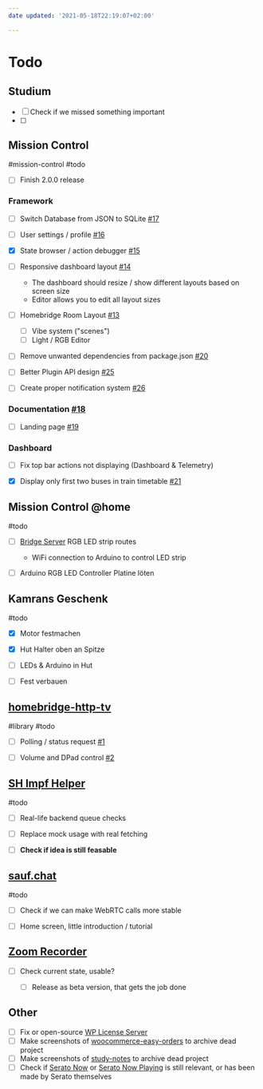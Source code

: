 ```yaml
---
date updated: '2021-05-18T22:19:07+02:00'

---
```


# Todo 

## Studium
- [ ] Check if we missed something important
- [ ] 


## Mission Control
#mission-control #todo

- [ ] Finish 2.0.0 release



### Framework

- [ ] Switch Database from JSON to SQLite [#17]
- [ ] User settings / profile [#16]
-  [x] State browser / action debugger [#15]
- [ ] Responsive dashboard layout [#14]
  - The dashboard should resize / show different layouts based on screen size
  - Editor allows you to edit all layout sizes
- [ ] Homebridge Room Layout [#13]
	- [ ] Vibe system ("scenes")
	- [ ] Light / RGB Editor
- [ ] Remove unwanted dependencies from package.json [#20]
- [ ] Better Plugin API design [#25]
- [ ] Create proper notification system [#26]


### Documentation [#18]

- [ ] Landing page [#19]


### Dashboard
- [ ] Fix top bar actions not displaying (Dashboard & Telemetry)
- [x] Display only first two buses in train timetable [#21]



## Mission Control @home
#todo

- [ ]  [Bridge Server] RGB LED strip routes
	- WiFi connection to Arduino to control LED strip
- [ ] Arduino RGB LED Controller Platine löten 





## Kamrans Geschenk
#todo

- [x] Motor festmachen
- [x] Hut Halter oben an Spitze
- [ ] LEDs & Arduino in Hut
- [ ] Fest verbauen





## [homebridge-http-tv]
#library #todo

- [ ] Polling / status request [#1]
- [ ] Volume and DPad control [#2]






## [SH Impf Helper]
#todo 

- [ ] Real-life backend queue checks
- [ ] Replace mock usage with real fetching

- [ ] **Check if idea is still feasable**



## [sauf.chat]
#todo

- [ ] Check if we can make WebRTC calls more stable
- [ ] Home screen, little introduction / tutorial



## [Zoom Recorder]

- [ ] Check current state, usable?
	- [ ] Release as beta version, that gets the job done


## Other

- [ ] Fix or open-source [WP License Server]
- [ ] Make screenshots of [woocommerce-easy-orders] to archive dead project
- [ ] Make screenshots of [study-notes] to archive dead project
- [ ] Check if [Serato Now] or [Serato Now Playing] is still relevant, or has been made by Serato themselves

[#17]: https://github.com/Capevace/mission-control/issues/17
[#16]: https://github.com/Capevace/mission-control/issues/16
[#15]: https://github.com/Capevace/mission-control/issues/15
[#14]: https://github.com/Capevace/mission-control/issues/14
[#13]: https://github.com/Capevace/mission-control/issues/13
[#20]: https://github.com/Capevace/mission-control/issues/20
[#18]: https://github.com/Capevace/mission-control/issues/18
[#19]: https://github.com/Capevace/mission-control/issues/19
[homebridge-http-tv]: https://github.com/Capevace/homebridge-http-tv
[#1]: https://github.com/Capevace/homebridge-http-tv/issues/1
[#2]: https://github.com/Capevace/homebridge-http-tv/issues/2
[SH Impf Helper]: https://github.com/Capevace/impfung.sh
[Bridge Server]: https://github.com/Capevace/mission-control-bridge-server
[sauf.chat]: https://github.com/Capevace/saufchat-server
[Zoom Recorder]: https://github.com/Capevace/zoom-recorder
[WP License Server]: https://github.com/Capevace/wp-license-server
[woocommerce-easy-orders]: https://github.com/Capevace/woocommerce-easy-orders
[study-notes]: https://github.com/Capevace/woocommerce-easy-orders
[#25]: https://github.com/Capevace/mission-control/issues/25
[#26]: https://github.com/Capevace/mission-control/issues/26
[#21]: https://github.com/Capevace/mission-control/issues/21
[Serato Now]: https://github.com/Capevace/serato-now
[Serato Now Playing]: https://github.com/Capevace/serato-now-playing
